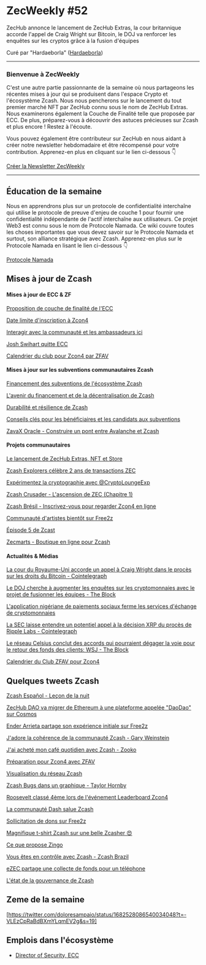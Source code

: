 # ZecWeekly #52

ZecHub annonce le lancement de ZecHub Extras, la cour britannique accorde l'appel de Craig Wright sur Bitcoin, le DOJ va renforcer les enquêtes sur les cryptos grâce à la fusion d'équipes

Curé par "Hardaeborla" ([Hardaeborla](https://twitter.com/ayanlajaadebola))

---

### Bienvenue à ZecWeekly

C'est une autre partie passionnante de la semaine où nous partageons les récentes mises à jour qui se produisent dans l'espace Crypto et l'écosystème Zcash. Nous nous pencherons sur le lancement du tout premier marché NFT par ZecHub connu sous le nom de ZecHub Extras. Nous examinerons également la Couche de Finalité telle que proposée par ECC. De plus, préparez-vous à découvrir des astuces précieuses sur Zcash et plus encore ! Restez à l'écoute.

Vous pouvez également être contributeur sur ZecHub en nous aidant à créer notre newsletter hebdomadaire et être récompensé pour votre contribution. Apprenez-en plus en cliquant sur le lien ci-dessous 👇

[Créer la Newsletter ZecWeekly](https://wiki.zechub.xyz/zecweekly-newsletter) 

---

## Éducation de la semaine

Nous en apprendrons plus sur un protocole de confidentialité interchaîne qui utilise le protocole de preuve d'enjeu de couche 1 pour fournir une confidentialité indépendante de l'actif interchaîne aux utilisateurs. Ce projet Web3 est connu sous le nom de Protocole Namada. Ce wiki couvre toutes les choses importantes que vous devez savoir sur le Protocole Namada et surtout, son alliance stratégique avec Zcash. Apprenez-en plus sur le Protocole Namada en lisant le lien ci-dessous 👇

[Protocole Namada](https://wiki.zechub.xyz/namada-protocol) 

## Mises à jour de Zcash

#### Mises à jour de ECC & ZF

[Proposition de couche de finalité de l'ECC](https://twitter.com/ElectricCoinCo/status/1681675480594800641?t=TV4H2fqP-DEM2F3GHGaF8A&s=19) 

[Date limite d'inscription à Zcon4](https://twitter.com/ZcashFoundation/status/1682425238510772224?t=7N-NNVIoiSDmh7Bu_OqGPg&s=19) 

[Interagir avec la communauté et les ambassadeurs ici](https://twitter.com/ZcashFoundation/status/1680969340194021376?t=KLO0EAVY6DcrmGIffJFDQA&s=19) 

[Josh Swihart quitte ECC](https://twitter.com/jswihart/status/1681663020852736000)

[Calendrier du club pour Zcon4 par ZFAV](https://wiki.zechub.xyz/zfav/calendar) 

#### Mises à jour sur les subventions communautaires Zcash

[Financement des subventions de l'écosystème Zcash](https://twitter.com/ZcashFoundation/status/1682425236073881615?t=TrT1q9LyiySOBlsdeium1w&s=19) 

[L'avenir du financement et de la décentralisation de Zcash](https://twitter.com/ZcashFoundation/status/1682479746007826432?t=UiLUIKecGAq65xOj1VCLNg&s=19)

[Durabilité et résilience de Zcash](https://twitter.com/ZcashFoundation/status/1681417737766092802?t=UJbT3hhHaWxR8jLob7If6g&s=19) 

[Conseils clés pour les bénéficiaires et les candidats aux subventions](https://twitter.com/ZcashFoundation/status/1681337820323954689?t=VPV5wiuIusTWSaPINxc86g&s=19) 

[ZavaX Oracle - Construire un pont entre Avalanche et Zcash](https://twitter.com/reddevinc/status/1681038207821938691?t=WLFic-6i6aQIJrx0dDoEpw&s=19) 

#### Projets communautaires

[Le lancement de ZecHub Extras, NFT et Store](https://twitter.com/ZecHub/status/1682411383093067776?t=GzCGkptfcyXXzy1n5KdTxw&s=19) 

[Zcash Explorers célèbre 2 ans de transactions ZEC](https://twitter.com/ZcashExplorer/status/1681832545065771008?t=U-ruCf_l_0hVKAJNSUIeuw&s=19) 

[Expérimentez la cryptographie avec @CryptoLoungeExp](https://twitter.com/CryptoLoungeExp/status/1681234516264865792?t=SfUI0Z-SEJBFe4kD5W9ecw&s=19)

[Zcash Crusader - L'ascension de ZEC (Chapitre 1)](https://twitter.com/zcashesp/status/1682560856440045569?t=UNbhuFJPGYsFe03LwgmGtg&s=19) 

[Zcash Brésil - Inscrivez-vous pour regarder Zcon4 en ligne](https://twitter.com/zcashbrazil/status/1682179897265909760?t=5tujuYJUCLwEynvMjqw6jw&s=19) 

[Communauté d'artistes bientôt sur Free2z](https://twitter.com/zcashesp/status/1682559603542749185?t=JuS7PkEjGNZUyfkf6d1VFA&s=19) 

[Épisode 5 de Zcast](https://twitter.com/ZcastEsp/status/1682493918389084161?t=M4HqLI9w37f_waESCk1Thw&s=19) 

[Zecmarts - Boutique en ligne pour Zcash](https://twitter.com/zcash/status/1682182877906186240?t=_IsywpS-LfgAwvZYzlBmAA&s=19) 

#### Actualités & Médias

[La cour du Royaume-Uni accorde un appel à Craig Wright dans le procès sur les droits du Bitcoin - Cointelegraph](https://cointelegraph.com/news/uk-courts-grants-appeal-craig-wright-bitcoin-rights-lawsuit)

[Le DOJ cherche à augmenter les enquêtes sur les cryptomonnaies avec le projet de fusionner les équipes - The Block](https://www.theblock.co/post/240967/doj-looks-to-increase-crypto-investigations-with-move-to-merge-teams)

[L'application nigériane de paiements sociaux ferme les services d'échange de cryptomonnaies](https://cointelegraph.com/news/nigerian-social-payments-app-shuts-down-crypto-exchange-services)

[La SEC laisse entendre un potentiel appel à la décision XRP du procès de Ripple Labs - Cointelegraph](https://cointelegraph.com/news/sec-hints-at-potential-appeal-to-xrp-ruling-from-ripple-labs-lawsuit)

[Le réseau Celsius conclut des accords qui pourraient dégager la voie pour le retour des fonds des clients: WSJ - The Block](https://www.theblock.co/post/241028/celsius-network-reaches-settlements-wsj)

[Calendrier du Club ZFAV pour Zcon4](https://wiki.zechub.xyz/zfav/calendar)



## Quelques tweets Zcash

[Zcash Español - Leçon de la nuit](https://twitter.com/zcashesp/status/1682565063763275776?t=PBp7LvAWQH666A3TlgPEOQ&s=19)

[ZecHub DAO va migrer de Ethereum à une plateforme appelée "DaoDao" sur Cosmos](https://twitter.com/zooko/status/1681197513695711233?t=jrn7kYpmlQEfa3YaZcB-cA&s=19)

[Ender Arrieta partage son expérience initiale sur Free2z](https://twitter.com/zcashesp/status/1682557886654816257?t=VipreXDhHjKtw68dYKyyrw&s=19)

[J'adore la cohérence de la communauté Zcash - Gary Weinstein](https://twitter.com/Gary_Weinstein_/status/1682445177661673487?t=QYXCizVSB2eTWzgih5wBdg&s=19)

[J'ai acheté mon café quotidien avec Zcash - Zooko](https://twitter.com/zooko/status/1682506385374994432?t=umGSQrC4F6ctPhAJ7ySKBA&s=19)

[Préparation pour Zcon4 avec ZFAV](https://twitter.com/ZFAVClub/status/1681571837392613376?t=luC8cIRI_so3x6H5z9qP1g&s=19)

[Visualisation du réseau Zcash](https://twitter.com/dismad8/status/1681419103553359872?t=K1211kDTLScXmKv715pbaA&s=19)

[Zcash Bugs dans un graphique - Taylor Hornby](https://twitter.com/DefuseSec/status/1680740997330788354?t=abq4Cf0KLN9GMZJFhwcO4w&s=19)

[Roosevelt classé 4ème lors de l'événement Leaderboard Zcon4](https://twitter.com/gordonesroo/status/1682527369804800003?t=QCqgOEl6y6REUIgLkbe47g&s=19)

[La communauté Dash salue Zcash](https://twitter.com/Dash_Community/status/1682444884077170693?t=lENQNcev6HmoR9P3jzJSQg&s=19)

[Sollicitation de dons sur Free2z](https://twitter.com/gordonesroo/status/1682571508328148992?t=uiyQcttVS_zC11t9JXy9Fg&s=19)

[Magnifique t-shirt Zcash sur une belle Zcasher 😍](https://twitter.com/SheEmprende_/status/1682574050974105601?t=hexJADl9ey2ZMe0g91rTLw&s=19)

[Ce que propose Zingo](https://twitter.com/ZingoLabs/status/1681678601597472768?t=g4J6AKeFczJ1rUNyryaIRg&s=19)

[Vous êtes en contrôle avec Zcash - Zcash Brazil](https://twitter.com/zcashbrazil/status/1681767022256959488?t=GwqNp5QHaceN0RxVnutlgQ&s=19)

[eZEC partage une collecte de fonds pour un téléphone](https://twitter.com/ezecZshield/status/1682451052283547653?t=4hiHi5ieQN9nfkyc46tbZA&s=19)

[L'état de la gouvernance de Zcash](https://twitter.com/nate_zec/status/1682569263201280000?t=PEfjYmEhtISqSWYVZCBt0A&s=19)



## Zeme de la semaine

[https://twitter.com/doloresampaio/status/1682528086540034048?t=-VLEzCpRaBdBXmYLqmEV2g&s=19]


## Emplois dans l'écosystème

- [Director of Security, ECC](https://apply.workable.com/electric-coin-company/j/E68A4C20E2/)